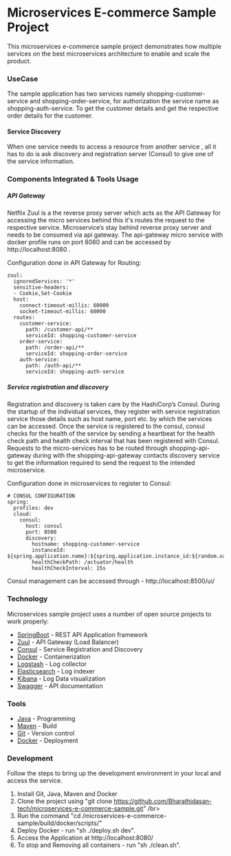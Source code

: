 # Microservices E-commerce Sample Project


This microservices e-commerce sample project demonstrates how multiple services on the best microservices architecture to enable and scale the product.

### UseCase

The sample application has two services namely shopping-customer-service and shopping-order-service, for authorization the service name as shopping-auth-service.
To get the customer details and get the respective order details for the customer.


#### Service Discovery

 When one service needs to access a resource from another service , all it has to do is ask discovery and registration server (Consul) to give one of the service information.


### Components Integrated & Tools Usage   
##### API Gateway
   
Netflix Zuul is a the reverse proxy server which acts as the API Gateway for accessing the micro services behind this it's routes the request to the respective service. Microservice’s stay behind reverse proxy server and needs to be consumed via api gateway. The api-gateway micro service with docker profile runs on port 8080 and can be accessed by http://localhost:8080 .   

Configuration done in API Gateway for Routing:   
```
zuul:
  ignoredServices: '*'
  sensitive-headers:
  - Cookie,Set-Cookie
  host:
    connect-timeout-millis: 60000
    socket-timeout-millis: 60000    
  routes:
    customer-service:
      path: /customer-api/**
      serviceId: shopping-customer-service
    order-service:
      path: /order-api/**
      serviceId: shopping-order-service
    auth-service:
      path: /auth-api/**
      serviceId: shopping-auth-service
```

##### Service registration and discovery   

Registration and discovery is taken care by the HashiCorp’s Consul. During the startup of the individual services, they register with service registration service those details such as host name, port etc. by which the services can be accessed. Once the service is registered to the consul, consul checks for the health of the service by sending a heartbeat for the health check path and health check interval that has been registered with Consul. Requests to the micro-services has to be routed through shopping-api-gateway during with the shopping-api-gateway contacts discovery service to get the information required to send the request to the intended microservice. 

Configuration done in microservices to register to Consul:   
```
# CONSUL CONFIGURATION
spring:
  profiles: dev
  cloud:
    consul:
      host: consul
      port: 8500
      discovery:
        hostname: shopping-customer-service
        instanceId: ${spring.application.name}:${spring.application.instance_id:${random.value}}
        healthCheckPath: /actuator/health
        healthCheckInterval: 15s
```
Consul management can be accessed through -  http://localhost:8500/ui/  

### Technology

Microservices sample project uses a number of open source projects to work properly:

* [SpringBoot] - REST API Application framework
* [Zuul] - API Gateway (Load Balancer)
* [Consul] - Service Registration and Discovery
* [Docker] - Containerization
* [Logstash] - Log collector
* [Elasticsearch] - Log indexer
* [Kibana] - Log Data visualization
* [Swagger] - API documentation

### Tools

* [Java] - Programming
* [Maven] - Build
* [Git] - Version control
* [Docker] - Deployment

### Development

Follow the steps to bring up the development environment in your local and access the service.

1) Install Git, Java, Maven and Docker</br>
2) Clone the project using "git clone https://github.com/Bharathidasan-tech/microservices-e-commerce-sample.git" /br>
3) Run the command "cd /microservices-e-commerce-sample/build/docker/scripts/"</br>
4) Deploy Docker - run "sh ./deploy.sh dev".</br>
5) Access the Application at http://localhost:8080/</br>
6) To stop and Removing all containers - run "sh ./clean.sh".</br></br>


[//]: # (These are reference links used in the body of this note and get stripped out when the markdown processor does its job.)


   [SpringBoot]: <https://projects.spring.io/spring-boot/>
   [Consul]: <https://www.consul.io>
   [Docker]: <https://www.docker.com>
   [Zuul]: <https://github.com/Netflix/zuul/wiki>
   [Kitematic]: <https://kitematic.com>
   [Maven]: <https://maven.apache.org>
   [MySQL]: <https://www.mysql.com>
   [Git]: <https://git-scm.com>
   [Java]: <https://go.java>
   [Logstash]: <https://www.elastic.co/products/logstash>
   [Elasticsearch]: <https://www.elastic.co/products/elasticsearch>
   [Kibana]: <https://www.elastic.co/products/kibana>
   [Swagger]: <https://swagger.io/>
   
